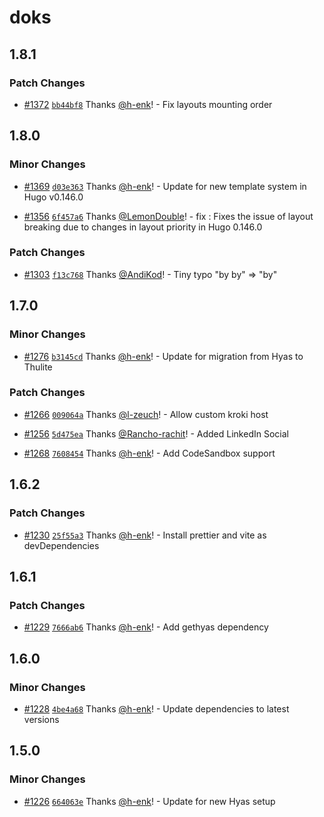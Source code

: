 # doks

## 1.8.1

### Patch Changes

- [#1372](https://github.com/thuliteio/doks/pull/1372) [`bb44bf8`](https://github.com/thuliteio/doks/commit/bb44bf84e046d4dbd03ec6ef6b1051db5f6e80b1) Thanks [@h-enk](https://github.com/h-enk)! - Fix layouts mounting order

## 1.8.0

### Minor Changes

- [#1369](https://github.com/thuliteio/doks/pull/1369) [`d03e363`](https://github.com/thuliteio/doks/commit/d03e3634a85f26bcd3c71e99b829d5258fd25c60) Thanks [@h-enk](https://github.com/h-enk)! - Update for new template system in Hugo v0.146.0

- [#1356](https://github.com/thuliteio/doks/pull/1356) [`6f457a6`](https://github.com/thuliteio/doks/commit/6f457a6da7d6254fa0315e39b166423a4c389e90) Thanks [@LemonDouble](https://github.com/LemonDouble)! - fix : Fixes the issue of layout breaking due to changes in layout priority in Hugo 0.146.0

### Patch Changes

- [#1303](https://github.com/thuliteio/doks/pull/1303) [`f13c768`](https://github.com/thuliteio/doks/commit/f13c768d43cca497c77a6e7b4995f2c0cfc6b962) Thanks [@AndiKod](https://github.com/AndiKod)! - Tiny typo "by by" => "by"

## 1.7.0

### Minor Changes

- [#1276](https://github.com/thuliteio/doks/pull/1276) [`b3145cd`](https://github.com/thuliteio/doks/commit/b3145cd021a9ab6ee244f3ad8aa38d8b3aa1c4a5) Thanks [@h-enk](https://github.com/h-enk)! - Update for migration from Hyas to Thulite

### Patch Changes

- [#1266](https://github.com/thuliteio/doks/pull/1266) [`009064a`](https://github.com/thuliteio/doks/commit/009064ad81d018521992ea2b6451b0906a02a1a0) Thanks [@l-zeuch](https://github.com/l-zeuch)! - Allow custom kroki host

- [#1256](https://github.com/thuliteio/doks/pull/1256) [`5d475ea`](https://github.com/thuliteio/doks/commit/5d475ead4f845afe68c370734ca47365b81e2024) Thanks [@Rancho-rachit](https://github.com/Rancho-rachit)! - Added LinkedIn Social

- [#1268](https://github.com/thuliteio/doks/pull/1268) [`7608454`](https://github.com/thuliteio/doks/commit/76084541c4d3c95f22a343f4dc538325088fba68) Thanks [@h-enk](https://github.com/h-enk)! - Add CodeSandbox support

## 1.6.2

### Patch Changes

- [#1230](https://github.com/gethyas/doks/pull/1230) [`25f55a3`](https://github.com/gethyas/doks/commit/25f55a37fa4162b7546d6ded9b449434e4965164) Thanks [@h-enk](https://github.com/h-enk)! - Install prettier and vite as devDependencies

## 1.6.1

### Patch Changes

- [#1229](https://github.com/gethyas/doks/pull/1229) [`7666ab6`](https://github.com/gethyas/doks/commit/7666ab62a9b04f0508530dfb8c7f5f7c6db0f966) Thanks [@h-enk](https://github.com/h-enk)! - Add gethyas dependency

## 1.6.0

### Minor Changes

- [#1228](https://github.com/gethyas/doks/pull/1228) [`4be4a68`](https://github.com/gethyas/doks/commit/4be4a689619b49f62df4c65024d3e865c1ead99e) Thanks [@h-enk](https://github.com/h-enk)! - Update dependencies to latest versions

## 1.5.0

### Minor Changes

- [#1226](https://github.com/gethyas/doks/pull/1226) [`664063e`](https://github.com/gethyas/doks/commit/664063eb6a02d24a3fceb61ea9ed8df589a11033) Thanks [@h-enk](https://github.com/h-enk)! - Update for new Hyas setup
